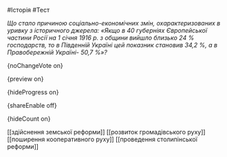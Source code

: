 #Історія #Тест

*Що стало причиною соціально-економічних змін, охарактеризованих в уривку з історичного джерела: «Якщо в 40 губерніях Європейської частини Росії на 1 січня 1916 р. з общини вийшло близько 24 % господарств, то в Південній Україні цей показник становив 34,2 %, а в Правобережній Україні- 50,7 %»?*

{noChangeVote on}

{preview on}

{hideProgress on}

{shareEnable off}

{hideCount on}

[[здійснення земської реформи]]
[[розвиток громадівського руху]]
[[поширення кооперативного руху]]
[[проведення столипінської реформи]]
